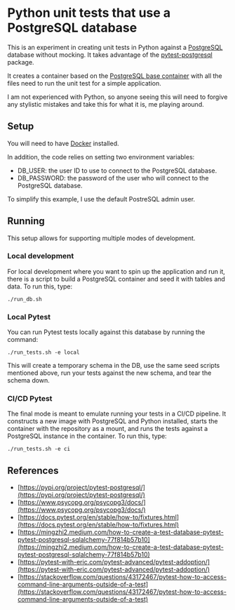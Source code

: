 # Python unit tests that use a PostgreSQL database

This is an experiment in creating unit tests in Python against a [PostgreSQL](https://www.postgresql.org) database without mocking. 
It takes advantage of the [pytest-postgresql](https://pypi.org/project/pytest-postgresql/) package.

It creates a container based on the [PostgreSQL base container](https://hub.docker.com/_/postgres) with all
the files need to run the unit test for a simple application.

I am not experienced with Python, so anyone seeing this will need to forgive any stylistic mistakes and take this
for what it is, me playing around.

## Setup

You will need to have [Docker](https://www.docker.com) installed.

In addition, the code relies on setting two environment variables:

- DB_USER: the user ID to use to connect to the PostgreSQL database.
- DB_PASSWORD: the password of the user who will connect to the PostgreSQL database.

To simplify this example, I use the default PostreSQL admin user.

## Running

This setup allows for supporting multiple modes of development.

### Local development

For local development where you want to spin up the application and run it, there is a script to build a PostgreSQL container and
seed it with tables and data. To run this, type:

```shell
./run_db.sh
```

### Local Pytest

You can run Pytest tests locally against this database by running the command:

```shell
./run_tests.sh -e local
```

This will create a temporary schema in the DB, use the same seed scripts mentioned above, run your tests against the new schema,
and tear the schema down.

### CI/CD Pytest

The final mode is meant to emulate running your tests in a CI/CD pipeline. It constructs a new image with
PostgreSQL and Python installed, starts the container with the repository as a mount, and runs the tests against
a PostgreSQL instance in the container. To run this, type:

```shell
./run_tests.sh -e ci
```

## References

- [https://pypi.org/project/pytest-postgresql/](https://pypi.org/project/pytest-postgresql/)
- [https://www.psycopg.org/psycopg3/docs/](https://www.psycopg.org/psycopg3/docs/)
- [https://docs.pytest.org/en/stable/how-to/fixtures.html](https://docs.pytest.org/en/stable/how-to/fixtures.html)
- [https://mingzhi2.medium.com/how-to-create-a-test-database-pytest-pytest-postgresql-sqlalchemy-77f814b57b10](https://mingzhi2.medium.com/how-to-create-a-test-database-pytest-pytest-postgresql-sqlalchemy-77f814b57b10)
- [https://pytest-with-eric.com/pytest-advanced/pytest-addoption/](https://pytest-with-eric.com/pytest-advanced/pytest-addoption/)
- [https://stackoverflow.com/questions/43172467/pytest-how-to-access-command-line-arguments-outside-of-a-test](https://stackoverflow.com/questions/43172467/pytest-how-to-access-command-line-arguments-outside-of-a-test)